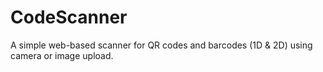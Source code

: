 # CodeScanner
A simple web-based scanner for QR codes and barcodes (1D & 2D) using camera or image upload.
